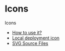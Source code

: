 # Icons

Icons

- [How to use it?](/components/icon)
- [Local deployment icon](/guide/themes#note)
- [SVG Source Files](https://github.com/rsuite/rsuite-icon-font/tree/master/src/svg)
